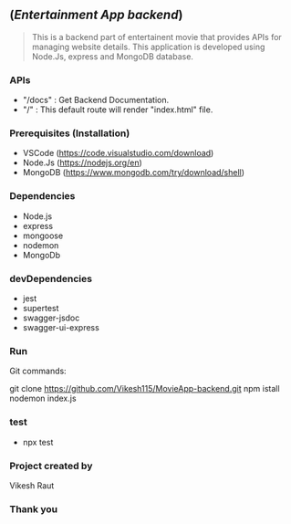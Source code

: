 
## (*Entertainment App backend*)

> This is a backend part of entertainent movie that provides APIs for managing website details. This application is developed using Node.Js, express and MongoDB database. 


### APIs

- "/docs" : Get Backend Documentation.
- "/" : This default route will render "index.html" file.


### Prerequisites (Installation)
- VSCode  (https://code.visualstudio.com/download)
- Node.Js (https://nodejs.org/en)
- MongoDB (https://www.mongodb.com/try/download/shell)

### Dependencies
- Node.js
- express
- mongoose
- nodemon
- MongoDb

### devDependencies
- jest
- supertest
- swagger-jsdoc
- swagger-ui-express

### Run
Git commands: 

git clone  https://github.com/Vikesh115/MovieApp-backend.git
npm istall
nodemon index.js

### test
- npx test

### Project created by
Vikesh Raut

### Thank you
